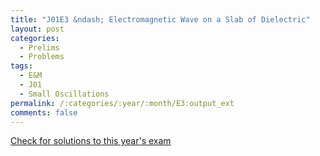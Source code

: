 ```yaml
---
title: "J01E3 &ndash; Electromagnetic Wave on a Slab of Dielectric"
layout: post
categories:
  - Prelims
  - Problems
tags:
  - E&M
  - J01
  - Small Oscillations
permalink: /:categories/:year/:month/E3:output_ext
comments: false
---
```

<object data="2001J3E.pdf" type="application/pdf" width="100%" height="500"></object>
<div class="message"><a href='https://princetonprelim.com/prelim/6/'>Check for solutions to this year's exam</a></div>